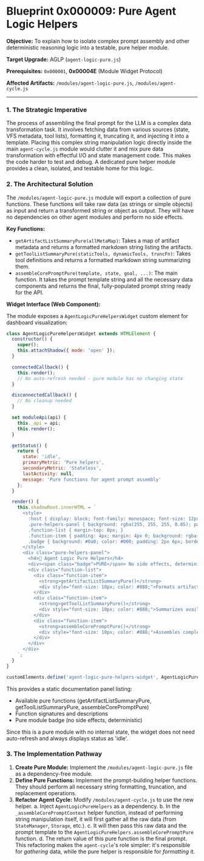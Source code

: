 # Blueprint 0x000009: Pure Agent Logic Helpers

**Objective:** To explain how to isolate complex prompt assembly and other deterministic reasoning logic into a testable, pure helper module.

**Target Upgrade:** AGLP (`agent-logic-pure.js`)


**Prerequisites:** `0x000001`, **0x00004E** (Module Widget Protocol)

**Affected Artifacts:** `/modules/agent-logic-pure.js`, `/modules/agent-cycle.js`

---

### 1. The Strategic Imperative

The process of assembling the final prompt for the LLM is a complex data transformation task. It involves fetching data from various sources (state, VFS metadata, tool lists), formatting it, truncating it, and injecting it into a template. Placing this complex string manipulation logic directly inside the main `agent-cycle.js` module would clutter it and mix pure data transformation with effectful I/O and state management code. This makes the code harder to test and debug. A dedicated pure helper module provides a clean, isolated, and testable home for this logic.

### 2. The Architectural Solution

The `/modules/agent-logic-pure.js` module will export a collection of pure functions. These functions will take raw data (as strings or simple objects) as input and return a transformed string or object as output. They will have no dependencies on other agent modules and perform no side effects.

**Key Functions:**
-   `getArtifactListSummaryPure(allMetaMap)`: Takes a map of artifact metadata and returns a formatted markdown string listing the artifacts.
-   `getToolListSummaryPure(staticTools, dynamicTools, truncFn)`: Takes tool definitions and returns a formatted markdown string summarizing them.
-   `assembleCorePromptPure(template, state, goal, ...)`: The main function. It takes the prompt template string and all the necessary data components and returns the final, fully-populated prompt string ready for the API.

**Widget Interface (Web Component):**

The module exposes a `AgentLogicPureHelpersWidget` custom element for dashboard visualization:

```javascript
class AgentLogicPureHelpersWidget extends HTMLElement {
  constructor() {
    super();
    this.attachShadow({ mode: 'open' });
  }

  connectedCallback() {
    this.render();
    // No auto-refresh needed - pure module has no changing state
  }

  disconnectedCallback() {
    // No cleanup needed
  }

  set moduleApi(api) {
    this._api = api;
    this.render();
  }

  getStatus() {
    return {
      state: 'idle',
      primaryMetric: 'Pure helpers',
      secondaryMetric: 'Stateless',
      lastActivity: null,
      message: 'Pure functions for agent prompt assembly'
    };
  }

  render() {
    this.shadowRoot.innerHTML = `
      <style>
        :host { display: block; font-family: monospace; font-size: 12px; }
        .pure-helpers-panel { background: rgba(255, 255, 255, 0.05); padding: 16px; }
        .function-list { margin-top: 8px; }
        .function-item { padding: 4px; margin: 4px 0; background: rgba(0, 255, 0, 0.1); }
        .badge { background: #0a0; color: #000; padding: 2px 6px; border-radius: 4px; font-size: 10px; }
      </style>
      <div class="pure-helpers-panel">
        <h4>🔧 Agent Logic Pure Helpers</h4>
        <div><span class="badge">PURE</span> No side effects, deterministic</div>
        <div class="function-list">
          <div class="function-item">
            <strong>getArtifactListSummaryPure()</strong>
            <div style="font-size: 10px; color: #888;">Formats artifact metadata as markdown</div>
          </div>
          <div class="function-item">
            <strong>getToolListSummaryPure()</strong>
            <div style="font-size: 10px; color: #888;">Summarizes available tools</div>
          </div>
          <div class="function-item">
            <strong>assembleCorePromptPure()</strong>
            <div style="font-size: 10px; color: #888;">Assembles complete LLM prompt</div>
          </div>
        </div>
      </div>
    `;
  }
}

customElements.define('agent-logic-pure-helpers-widget', AgentLogicPureHelpersWidget);
```

This provides a static documentation panel listing:
- Available pure functions (getArtifactListSummaryPure, getToolListSummaryPure, assembleCorePromptPure)
- Function signatures and descriptions
- Pure module badge (no side effects, deterministic)

Since this is a pure module with no internal state, the widget does not need auto-refresh and always displays status as 'idle'.

### 3. The Implementation Pathway

1.  **Create Pure Module:** Implement the `/modules/agent-logic-pure.js` file as a dependency-free module.
2.  **Define Pure Functions:** Implement the prompt-building helper functions. They should perform all necessary string formatting, truncation, and replacement operations.
3.  **Refactor Agent Cycle:** Modify `/modules/agent-cycle.js` to use the new helper.
    a.  Inject `AgentLogicPureHelpers` as a dependency.
    b.  In the `_assembleCorePromptContext` helper function, instead of performing string manipulation itself, it will first gather all the raw data (from `StateManager`, `Storage`, etc.).
    c.  It will then pass this raw data and the prompt template to the `AgentLogicPureHelpers.assembleCorePromptPure` function.
    d.  The return value of this pure function is the final prompt.
    This refactoring makes the `agent-cycle`'s role simpler: it's responsible for *gathering* data, while the pure helper is responsible for *formatting* it.